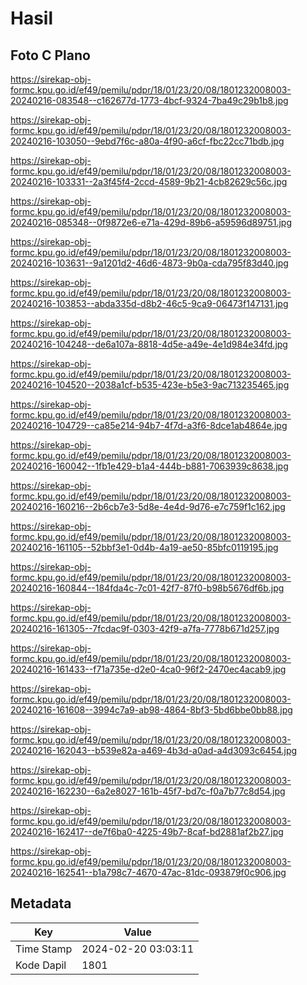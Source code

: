 # Hasil

## Foto C Plano

https://sirekap-obj-formc.kpu.go.id/ef49/pemilu/pdpr/18/01/23/20/08/1801232008003-20240216-083548--c162677d-1773-4bcf-9324-7ba49c29b1b8.jpg

https://sirekap-obj-formc.kpu.go.id/ef49/pemilu/pdpr/18/01/23/20/08/1801232008003-20240216-103050--9ebd7f6c-a80a-4f90-a6cf-fbc22cc71bdb.jpg

https://sirekap-obj-formc.kpu.go.id/ef49/pemilu/pdpr/18/01/23/20/08/1801232008003-20240216-103331--2a3f45f4-2ccd-4589-9b21-4cb82629c56c.jpg

https://sirekap-obj-formc.kpu.go.id/ef49/pemilu/pdpr/18/01/23/20/08/1801232008003-20240216-085348--0f9872e6-e71a-429d-89b6-a59596d89751.jpg

https://sirekap-obj-formc.kpu.go.id/ef49/pemilu/pdpr/18/01/23/20/08/1801232008003-20240216-103631--9a1201d2-46d6-4873-9b0a-cda795f83d40.jpg

https://sirekap-obj-formc.kpu.go.id/ef49/pemilu/pdpr/18/01/23/20/08/1801232008003-20240216-103853--abda335d-d8b2-46c5-9ca9-06473f147131.jpg

https://sirekap-obj-formc.kpu.go.id/ef49/pemilu/pdpr/18/01/23/20/08/1801232008003-20240216-104248--de6a107a-8818-4d5e-a49e-4e1d984e34fd.jpg

https://sirekap-obj-formc.kpu.go.id/ef49/pemilu/pdpr/18/01/23/20/08/1801232008003-20240216-104520--2038a1cf-b535-423e-b5e3-9ac713235465.jpg

https://sirekap-obj-formc.kpu.go.id/ef49/pemilu/pdpr/18/01/23/20/08/1801232008003-20240216-104729--ca85e214-94b7-4f7d-a3f6-8dce1ab4864e.jpg

https://sirekap-obj-formc.kpu.go.id/ef49/pemilu/pdpr/18/01/23/20/08/1801232008003-20240216-160042--1fb1e429-b1a4-444b-b881-7063939c8638.jpg

https://sirekap-obj-formc.kpu.go.id/ef49/pemilu/pdpr/18/01/23/20/08/1801232008003-20240216-160216--2b6cb7e3-5d8e-4e4d-9d76-e7c759f1c162.jpg

https://sirekap-obj-formc.kpu.go.id/ef49/pemilu/pdpr/18/01/23/20/08/1801232008003-20240216-161105--52bbf3e1-0d4b-4a19-ae50-85bfc0119195.jpg

https://sirekap-obj-formc.kpu.go.id/ef49/pemilu/pdpr/18/01/23/20/08/1801232008003-20240216-160844--184fda4c-7c01-42f7-87f0-b98b5676df6b.jpg

https://sirekap-obj-formc.kpu.go.id/ef49/pemilu/pdpr/18/01/23/20/08/1801232008003-20240216-161305--7fcdac9f-0303-42f9-a7fa-7778b671d257.jpg

https://sirekap-obj-formc.kpu.go.id/ef49/pemilu/pdpr/18/01/23/20/08/1801232008003-20240216-161433--f71a735e-d2e0-4ca0-96f2-2470ec4acab9.jpg

https://sirekap-obj-formc.kpu.go.id/ef49/pemilu/pdpr/18/01/23/20/08/1801232008003-20240216-161608--3994c7a9-ab98-4864-8bf3-5bd6bbe0bb88.jpg

https://sirekap-obj-formc.kpu.go.id/ef49/pemilu/pdpr/18/01/23/20/08/1801232008003-20240216-162043--b539e82a-a469-4b3d-a0ad-a4d3093c6454.jpg

https://sirekap-obj-formc.kpu.go.id/ef49/pemilu/pdpr/18/01/23/20/08/1801232008003-20240216-162230--6a2e8027-161b-45f7-bd7c-f0a7b77c8d54.jpg

https://sirekap-obj-formc.kpu.go.id/ef49/pemilu/pdpr/18/01/23/20/08/1801232008003-20240216-162417--de7f6ba0-4225-49b7-8caf-bd2881af2b27.jpg

https://sirekap-obj-formc.kpu.go.id/ef49/pemilu/pdpr/18/01/23/20/08/1801232008003-20240216-162541--b1a798c7-4670-47ac-81dc-093879f0c906.jpg


## Metadata

| Key        | Value               |
| ---------- | ------------------- |
| Time Stamp | 2024-02-20 03:03:11 |
| Kode Dapil | 1801                |



